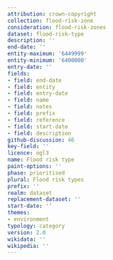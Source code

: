 ```yaml
---
attribution: crown-copyright
collection: flood-risk-zone
consideration: flood-risk-zones
dataset: flood-risk-type
description: ''
end-date: ''
entity-maximum: '6449999'
entity-minimum: '6400000'
entry-date: ''
fields:
- field: end-date
- field: entity
- field: entry-date
- field: name
- field: notes
- field: prefix
- field: reference
- field: start-date
- field: description
github-discussion: 46
key-field: ''
licence: ogl3
name: Flood risk type
paint-options: ''
phase: prioritised
plural: Flood risk types
prefix: ''
realm: dataset
replacement-dataset: ''
start-date: ''
themes:
- environment
typology: category
version: 2.0
wikidata: ''
wikipedia: ''
---
```


